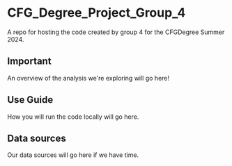 # CFG_Degree_Project_Group_4
A repo for hosting the code created by group 4 for the CFGDegree Summer 2024.

## Important ##
An overview of the analysis we're exploring will go here! 

## Use Guide ##
How you will run the code locally will go here.

## Data sources ##
Our data sources will go here if we have time. 





